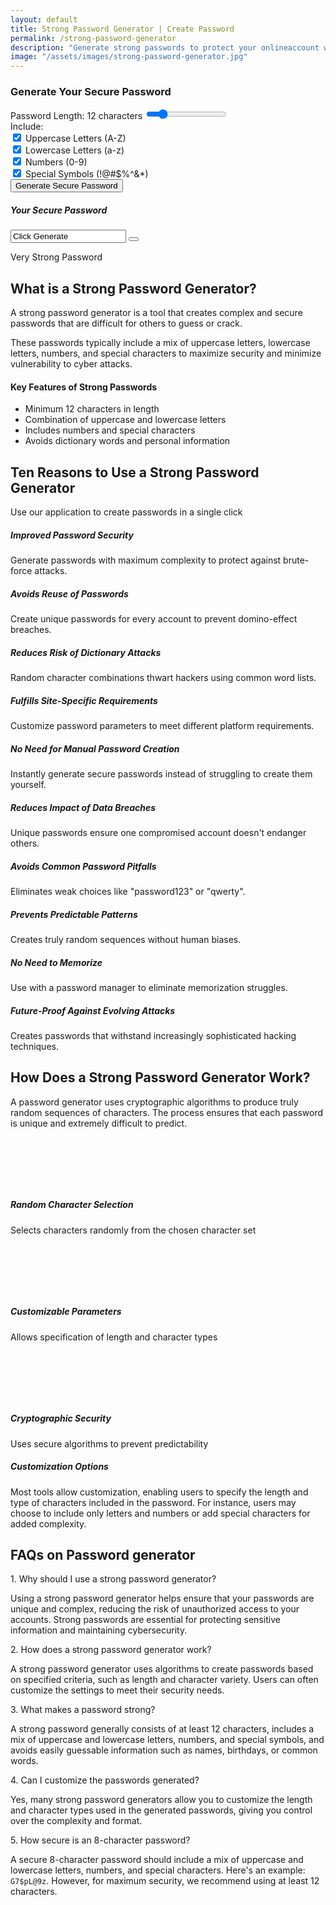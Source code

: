```yaml
---
layout: default
title: Strong Password Generator | Create Password 
permalink: /strong-password-generator
description: "Generate strong passwords to protect your onlineaccount with our random password generator. Mix letters, numbers and symbols for safe password."
image: "/assets/images/strong-password-generator.jpg"
---
```

<!-- Password Generator -->
 <section class="mb-5 p-4" id="generate">
            <div class="card border-0 shadow">
                <div class="card-header bg-primary text-white py-3">
                    <h3 class="mb-0"><i class="fas fa-key me-2"></i>Generate Your Secure Password</h3>
                </div>
                <div class="card-body p-4">
                    <div class="row align-items-center">
                        <div class="col-md-6">
                            <div class="mb-4">
                                <label class="form-label">Password Length: <span id="length-value">12</span> characters</label>
                                <input type="range" class="form-range" min="8" max="32" value="12" id="length-slider">
                            </div>
                            <div class="mb-4">
                                <label class="form-label">Include:</label>
                                <div class="form-check">
                                    <input class="form-check-input" type="checkbox" id="uppercase" checked>
                                    <label class="form-check-label" for="uppercase">
                                        Uppercase Letters (A-Z)
                                    </label>
                                </div>
                                <div class="form-check">
                                    <input class="form-check-input" type="checkbox" id="lowercase" checked>
                                    <label class="form-check-label" for="lowercase">
                                        Lowercase Letters (a-z)
                                    </label>
                                </div>
                                <div class="form-check">
                                    <input class="form-check-input" type="checkbox" id="numbers" checked>
                                    <label class="form-check-label" for="numbers">
                                        Numbers (0-9)
                                    </label>
                                </div>
                                <div class="form-check">
                                    <input class="form-check-input" type="checkbox" id="symbols" checked>
                                    <label class="form-check-label" for="symbols">
                                        Special Symbols (!@#$%^&*)
                                    </label>
                                </div>
                            </div>
                            <button class="btn btn-primary w-100 py-3" id="generate-btn"><i class="fas fa-sync-alt me-2"></i>Generate Secure Password</button>
                        </div>
                        <div class="col-md-6">
                            <div class="card bg-light">
                                <div class="card-body text-center p-4">
                                    <h5 class="text-muted mb-3">Your Secure Password</h5>
                                    <div class="input-group mb-3">
                                        <input type="text" class="form-control form-control-lg text-center fw-bold" id="password-output" value="Click Generate" readonly>
                                        <button class="btn btn-outline-secondary" id="copy-btn"><i class="fas fa-copy"></i></button>
                                    </div>
                                    <div class="progress mb-3">
                                        <div class="progress-bar bg-success" role="progressbar" style="width: 100%"></div>
                                    </div>
                                    <p class="text-success mb-0" id="strength-text">
                                        <i class="fas fa-check-circle me-1"></i>Very Strong Password
                                    </p>
                                </div>
                            </div>
                        </div>
                    </div>
                </div>
            </div>
        </section>
<!-- Article Part -->
<!-- Definition Section -->
<section class="mb-5">
 <div class="card border-0 shadow-sm">
  <div class="card-body p-4">
    <h1 class="mb-4"><i class="fas fa-question-circle text-primary me-2"></i>What is a Strong Password Generator?</h1>
     <p class="lead">A strong password generator is a tool that creates complex and secure passwords that are difficult for others to guess or crack.</p>
      <p>These passwords typically include a mix of uppercase letters, lowercase letters, numbers, and special characters to maximize security and minimize vulnerability to cyber attacks.</p>
    <div class="bg-light p-4 rounded mt-4">
       <h4 class="text-primary"><i class="fas fa-star me-2"></i>Key Features of Strong Passwords</h4>
        <ul class="list-group list-group-flush">
         <li class="list-group-item bg-light"><i class="fas fa-check-circle text-success me-2"></i>Minimum 12 characters in length</li>
         <li class="list-group-item bg-light"><i class="fas fa-check-circle text-success me-2"></i>Combination of uppercase and lowercase letters</li>
         <li class="list-group-item bg-light"><i class="fas fa-check-circle text-success me-2"></i>Includes numbers and special characters</li>
         <li class="list-group-item bg-light"><i class="fas fa-check-circle text-success me-2"></i>Avoids dictionary words and personal information</li>
        </ul>
     </div>
    </div>
   </div>
</section>
<!-- Reasons Section -->
<section class="mb-5">
  <div class="text-center mb-5">
    <h2><i class="fas fa-list-ol text-primary me-2"></i>Ten Reasons to Use a Strong Password Generator</h2>
      <p class="text-muted">Use our application to create passwords in a single click</p>
   </div>
<div class="row g-4">
                <div class="col-md-6">
                    <div class="card h-100 border-0 shadow-sm">
                        <div class="card-body p-4">
                            <div class="d-flex">
                                <div class="me-3">
                                    <i class="fas fa-shield-alt fa-2x text-primary"></i>
                                </div>
                                <div>
                                    <h5 class="card-title">Improved Password Security</h5>
                                    <p class="card-text">Generate passwords with maximum complexity to protect against brute-force attacks.</p>
                                </div>
                            </div>
                        </div>
                    </div>
                </div>
 <div class="col-md-6">
                    <div class="card h-100 border-0 shadow-sm">
                        <div class="card-body p-4">
                            <div class="d-flex">
                                <div class="me-3">
                                    <i class="fas fa-ban fa-2x text-danger"></i>
                                </div>
                                <div>
                                    <h5 class="card-title">Avoids Reuse of Passwords</h5>
                                    <p class="card-text">Create unique passwords for every account to prevent domino-effect breaches.</p>
                                </div>
                            </div>
                        </div>
                    </div>
                </div>
 <div class="col-md-6">
                    <div class="card h-100 border-0 shadow-sm">
                        <div class="card-body p-4">
                            <div class="d-flex">
                                <div class="me-3">
                                    <i class="fas fa-book fa-2x text-warning"></i>
                                </div>
                                <div>
                                    <h5 class="card-title">Reduces Risk of Dictionary Attacks</h5>
                                    <p class="card-text">Random character combinations thwart hackers using common word lists.</p>
                                </div>
                            </div>
                        </div>
                    </div>
                </div>
 <div class="col-md-6">
                    <div class="card h-100 border-0 shadow-sm">
                        <div class="card-body p-4">
                            <div class="d-flex">
                                <div class="me-3">
                                    <i class="fas fa-cog fa-2x text-info"></i>
                                </div>
                                <div>
                                    <h5 class="card-title">Fulfills Site-Specific Requirements</h5>
                                    <p class="card-text">Customize password parameters to meet different platform requirements.</p>
                                </div>
                            </div>
                        </div>
                    </div>
                </div>
    <div class="col-md-6">
                    <div class="card h-100 border-0 shadow-sm">
                        <div class="card-body p-4">
                            <div class="d-flex">
                                <div class="me-3">
                                    <i class="fas fa-bolt fa-2x text-success"></i>
                                </div>
                                <div>
                                    <h5 class="card-title">No Need for Manual Password Creation</h5>
                                    <p class="card-text">Instantly generate secure passwords instead of struggling to create them yourself.</p>
                                </div>
                            </div>
                        </div>
                    </div>
                </div>
  <div class="col-md-6">
                    <div class="card h-100 border-0 shadow-sm">
                        <div class="card-body p-4">
                            <div class="d-flex">
                                <div class="me-3">
                                    <i class="fas fa-database fa-2x text-secondary"></i>
                                </div>
                                <div>
                                    <h5 class="card-title">Reduces Impact of Data Breaches</h5>
                                    <p class="card-text">Unique passwords ensure one compromised account doesn't endanger others.</p>
                                </div>
                            </div>
                        </div>
                    </div>
                </div>
   <div class="col-md-6">
                    <div class="card h-100 border-0 shadow-sm">
                        <div class="card-body p-4">
                            <div class="d-flex">
                                <div class="me-3">
                                    <i class="fas fa-exclamation-triangle fa-2x text-warning"></i>
                                </div>
                                <div>
                                    <h5 class="card-title">Avoids Common Password Pitfalls</h5>
                                    <p class="card-text">Eliminates weak choices like "password123" or "qwerty".</p>
                                </div>
                            </div>
                        </div>
                    </div>
                </div>
  <div class="col-md-6">
                    <div class="card h-100 border-0 shadow-sm">
                        <div class="card-body p-4">
                            <div class="d-flex">
                                <div class="me-3">
                                    <i class="fas fa-random fa-2x text-info"></i>
                                </div>
                                <div>
                                    <h5 class="card-title">Prevents Predictable Patterns</h5>
                                    <p class="card-text">Creates truly random sequences without human biases.</p>
                                </div>
                            </div>
                        </div>
                    </div>
                </div>
  <div class="col-md-6">
                    <div class="card h-100 border-0 shadow-sm">
                        <div class="card-body p-4">
                            <div class="d-flex">
                                <div class="me-3">
                                    <i class="fas fa-brain fa-2x text-primary"></i>
                                </div>
                                <div>
                                    <h5 class="card-title">No Need to Memorize</h5>
                                    <p class="card-text">Use with a password manager to eliminate memorization struggles.</p>
                                </div>
                            </div>
                        </div>
                    </div>
                </div>
  <div class="col-md-6">
                    <div class="card h-100 border-0 shadow-sm">
                        <div class="card-body p-4">
                            <div class="d-flex">
                                <div class="me-3">
                                    <i class="fas fa-fighter-jet fa-2x text-danger"></i>
                                </div>
                                <div>
                                    <h5 class="card-title">Future-Proof Against Evolving Attacks</h5>
                                    <p class="card-text">Creates passwords that withstand increasingly sophisticated hacking techniques.</p>
                                </div>
                            </div>
                        </div>
                    </div>
                </div>
            </div>
        </section>

<!-- How It Works -->
<section class="mb-5">
 <div class="card border-0 shadow-sm">
         <div class="card-body p-4">
            <h2 class="mb-4"><i class="fas fa-cogs text-primary me-2"></i>How Does a Strong Password Generator Work?</h2>
             <p>A password generator uses cryptographic algorithms to produce truly random sequences of characters. The process ensures that each password is unique and extremely difficult to predict.</p>
                            <div class="row mt-4">
                                <div class="col-md-4 mb-4">
                                    <div class="text-center p-3">
                                        <div class="bg-primary text-white rounded-circle d-inline-flex align-items-center justify-content-center mb-3" style="width: 80px; height: 80px;">
                                            <i class="fas fa-random fa-2x"></i>
                                        </div>
                                        <h5>Random Character Selection</h5>
                                        <p class="mb-0">Selects characters randomly from the chosen character set</p>
                                    </div>
                                </div>
                                <div class="col-md-4 mb-4">
                                    <div class="text-center p-3">
                                        <div class="bg-primary text-white rounded-circle d-inline-flex align-items-center justify-content-center mb-3" style="width: 80px; height: 80px;">
                                            <i class="fas fa-sliders-h fa-2x"></i>
                                        </div>
                                        <h5>Customizable Parameters</h5>
                                        <p class="mb-0">Allows specification of length and character types</p>
                                    </div>
                                </div>
                                <div class="col-md-4 mb-4">
                                    <div class="text-center p-3">
                                        <div class="bg-primary text-white rounded-circle d-inline-flex align-items-center justify-content-center mb-3" style="width: 80px; height: 80px;">
                                            <i class="fas fa-lock fa-2x"></i>
                                        </div>
                                        <h5>Cryptographic Security</h5>
                                        <p class="mb-0">Uses secure algorithms to prevent predictability</p>
                                    </div>
                                </div>
                            </div>
                            <div class="bg-light p-4 rounded mt-3">
                                <h5 class="text-primary"><i class="fas fa-info-circle me-2"></i>Customization Options</h5>
                                <p>Most tools allow customization, enabling users to specify the length and type of characters included in the password. For instance, users may choose to include only letters and numbers or add special characters for added complexity.</p>
                            </div>
                        </div>
                    </div>
         </section>
<!-- FAQ Section -->
<section class="mb-5">
 <h2 class="mb-4">FAQs on Password generator </h2>
 <div class="card mb-3 border-0 rounded">
  <div class="card-body bg-light">
   <div class=" text-primary fw-bold">1. Why should I use a strong password generator?</div>
     <p class="mb-0">Using a strong password generator helps ensure that your passwords are unique and complex, reducing the risk of unauthorized access to your accounts. Strong passwords are essential for protecting sensitive information and maintaining cybersecurity.</p>
     </div>
                    </div>
                    <div class="card mb-3 border-0 rounded">
                        <div class="card-body bg-light">
                            <div class=" text-primary fw-bold">2. How does a strong password generator work?</div>
                            <p class="mb-0">A strong password generator uses algorithms to create passwords based on specified criteria, such as length and character variety. Users can often customize the settings to meet their security needs.</p>
                        </div>
                    </div>
                    <div class="card mb-3 border-0 rounded">
                        <div class="card-body bg-light">
                            <div class=" text-primary fw-bold">3. What makes a password strong?</div>
                            <p class="mb-0"> A strong password generally consists of at least 12 characters, includes a mix of uppercase and lowercase letters, numbers, and special symbols, and avoids easily guessable information such as names, birthdays, or common words.</p>
                        </div>
                    </div>
                    <div class="card mb-3 border-0 rounded">
                        <div class="card-body bg-light">
                            <div class=" text-primary fw-bold">4.  Can I customize the passwords generated?</div>
                            <p class="mb-0">Yes, many strong password generators allow you to customize the length and character types used in the generated passwords, giving you control over the complexity and format.</p>
                        </div>
                    </div>
                    <div class="card mb-3 border-0 rounded">
                        <div class="card-body bg-light">
                            <div class=" text-primary fw-bold">5. How secure is an 8-character password?</div>
                            <p class="mb-0"> A secure 8-character password should include a mix of uppercase and lowercase letters, numbers, and special characters. Here's an example: <code>G7$pL@9z</code>. However, for maximum security, we recommend using at least 12 characters.</p>
                        </div>
                    </div>
                </section>


<script src="{{ '/assets/js/pass-gen.js' | relative_url }}"></script>